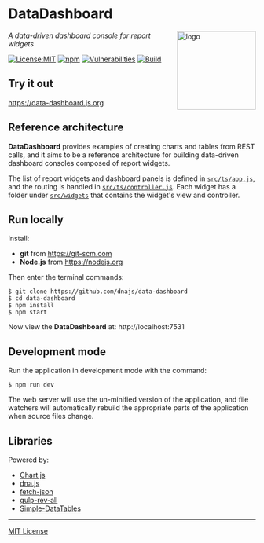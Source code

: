 # DataDashboard
<img src=https://dnajs.org/graphics/dnajs-logo.png align=right width=160 alt=logo>

_A data-driven dashboard console for report widgets_

[![License:MIT](https://img.shields.io/badge/License-MIT-blue.svg)](https://github.com/dnajs/data-dashboard/blob/master/LICENSE.txt)
[![npm](https://img.shields.io/npm/v/data-dashboard.svg)](https://www.npmjs.com/package/data-dashboard)
[![Vulnerabilities](https://snyk.io/test/github/dnajs/data-dashboard/badge.svg)](https://snyk.io/test/github/dnajs/data-dashboard)
[![Build](https://travis-ci.org/dnajs/data-dashboard.svg)](https://travis-ci.org/dnajs/data-dashboard)

## Try it out
https://data-dashboard.js.org

## Reference architecture
**DataDashboard** provides examples of creating charts and tables from REST calls, and it aims to
be a reference architecture for building data-driven dashboard consoles composed of report widgets.

The list of report widgets and dashboard panels is defined in
[`src/ts/app.js`](https://github.com/dnajs/data-dashboard/blob/master/src/ts/app.js),
and the routing is handled in
[`src/ts/controller.js`](https://github.com/dnajs/data-dashboard/blob/master/src/ts/controller.js).
Each widget has a folder under
[`src/widgets`](https://github.com/dnajs/data-dashboard/tree/master/src/widgets)
that contains the widget's view and controller.

## Run locally
Install:
* **git** from https://git-scm.com
* **Node.js** from https://nodejs.org

Then enter the terminal commands:
```
$ git clone https://github.com/dnajs/data-dashboard
$ cd data-dashboard
$ npm install
$ npm start
```
Now view the **DataDashboard** at: http://localhost:7531

## Development mode
Run the application in development mode with the command:
```
$ npm run dev
```
The web server will use the un-minified version of the application, and file watchers will
automatically rebuild the appropriate parts of the application when source files change.

## Libraries
Powered by:
* [Chart.js](https://www.chartjs.org)
* [dna.js](https://dnajs.org)
* [fetch-json](https://www.npmjs.com/package/fetch-json)
* [gulp-rev-all](https://github.com/smysnk/gulp-rev-all)
* [Simple-DataTables](https://github.com/fiduswriter/Simple-DataTables)

---
[MIT License](LICENSE.txt)
